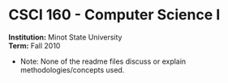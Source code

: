 # CSCI 160 - Computer Science I
**Institution:** Minot State University  
**Term:** Fall 2010  

- Note: None of the readme files discuss or explain methodologies/concepts used.